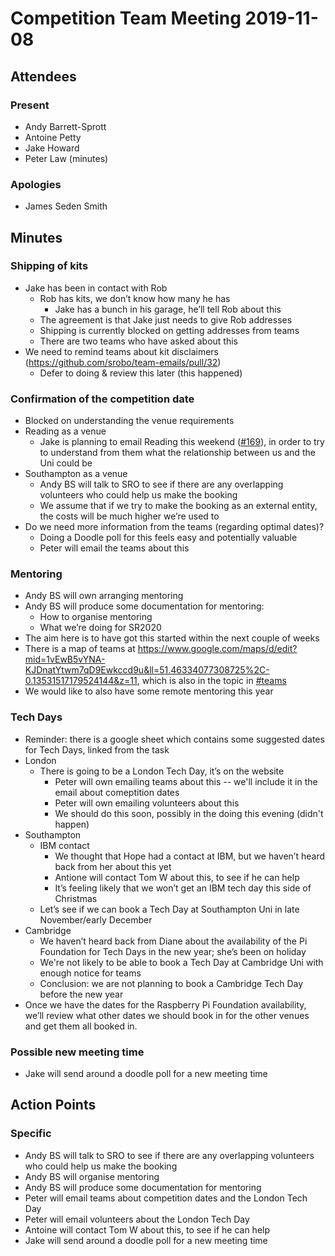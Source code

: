 # Competition Team Meeting 2019-11-08

## Attendees

### Present

- Andy Barrett-Sprott
- Antoine Petty
- Jake Howard
- Peter Law (minutes)

### Apologies

- James Seden Smith

## Minutes

### Shipping of kits

 * Jake has been in contact with Rob
   * Rob has kits, we don’t know how many he has
      * Jake has a bunch in his garage, he’ll tell Rob about this
   * The agreement is that Jake just needs to give Rob addresses
   * Shipping is currently blocked on getting addresses from teams
   * There are two teams who have asked about this
 * We need to remind teams about kit disclaimers (https://github.com/srobo/team-emails/pull/32)
   * Defer to doing & review this later (this happened)

### Confirmation of the competition date
 * Blocked on understanding the venue requirements
 * Reading as a venue
   * Jake is planning to email Reading this weekend
     ([#169](https://github.com/srobo/competition-team-minutes/issues/169)), in
     order to try to understand from them what the relationship between us and
     the Uni could be
 * Southampton as a venue
   * Andy BS will talk to SRO to see if there are any overlapping volunteers who could help us make the booking
   * We assume that if we try to make the booking as an external entity, the costs will be much higher we’re used to
 * Do we need more information from the teams (regarding optimal dates)?
   * Doing a Doodle poll for this feels easy and potentially valuable
   * Peter will email the teams about this

### Mentoring
 * Andy BS will own arranging mentoring
 * Andy BS will produce some documentation for mentoring:
   * How to organise mentoring
   * What we’re doing for SR2020
 * The aim here is to have got this started within the next couple of weeks
 * There is a map of teams at
   <https://www.google.com/maps/d/edit?mid=1vEwB5vYNA-KJDnatYtwm7qD9Ewkccd9u&ll=51.46334077308725%2C-0.13531517179524144&z=11>,
   which is also in the topic in [#teams](https://studentrobobics.slack.com/messages/teams)
 * We would like to also have some remote mentoring this year

### Tech Days
 * Reminder: there is a google sheet which contains some suggested dates for Tech Days, linked from the task
 * London
   * There is going to be a London Tech Day, it’s on the website
      * Peter will own emailing teams about this -- we'll include it in the email about comeptition dates
      * Peter will own emailing volunteers about this
      * We should do this soon, possibly in the doing this evening (didn't happen)
 * Southampton
   * IBM contact
      * We thought that Hope had a contact at IBM, but we haven’t heard back from her about this yet
      * Antione will contact Tom W about this, to see if he can help
      * It’s feeling likely that we won’t get an IBM tech day this side of Christmas
   * Let’s see if we can book a Tech Day at Southampton Uni in late November/early December
 * Cambridge
   * We haven’t heard back from Diane about the availability of the Pi Foundation for Tech Days in the new year; she’s been on holiday
   * We're not likely to be able to book a Tech Day at Cambridge Uni with enough notice for teams
   * Conclusion: we are not planning to book a Cambridge Tech Day before the new year
 * Once we have the dates for the Raspberry Pi Foundation availability, we’ll review what other dates we should book in for the other venues and get them all booked in.

### Possible new meeting time
 * Jake will send around a doodle poll for a new meeting time


## Action Points

### Specific

 * Andy BS will talk to SRO to see if there are any overlapping volunteers who could help us make the booking
 * Andy BS will organise mentoring
 * Andy BS will produce some documentation for mentoring
 * Peter will email teams about competition dates and the London Tech Day
 * Peter will email volunteers about the London Tech Day
 * Antoine will contact Tom W about this, to see if he can help
 * Jake will send around a doodle poll for a new meeting time
